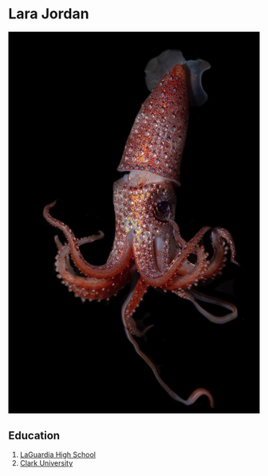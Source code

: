 # Lara Jordan

![Alt text](Eb13EXGWsAAGd3L.jpg)

## Education
1. [LaGuardia High School](https://www.laguardiahs.org/)
1. [Clark University](https://www.clarku.edu/)





[https://images.app.goo.gl/p4LCZiKEvoRCJyyg6]: https://images.app.goo.gl/p4LCZiKEvoRCJyyg6